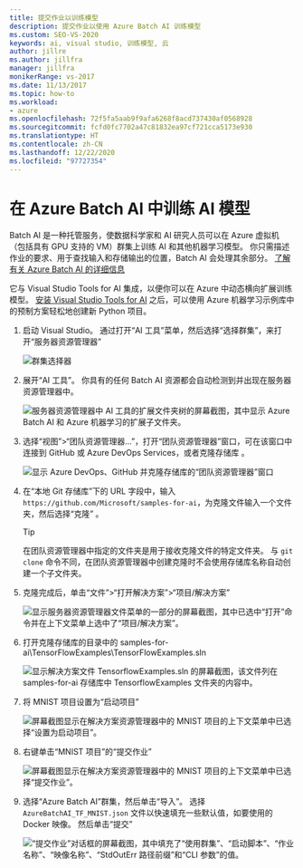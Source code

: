 ```yaml
---
title: 提交作业以训练模型
description: 提交作业以使用 Azure Batch AI 训练模型
ms.custom: SEO-VS-2020
keywords: ai, visual studio, 训练模型, 云
author: jillre
ms.author: jillfra
manager: jillfra
monikerRange: vs-2017
ms.date: 11/13/2017
ms.topic: how-to
ms.workload:
- azure
ms.openlocfilehash: 72f5fa5aab9f9afa6268f8acd737430af0568928
ms.sourcegitcommit: fcfd0fc7702a47c81832ea97cf721cca5173e930
ms.translationtype: HT
ms.contentlocale: zh-CN
ms.lasthandoff: 12/22/2020
ms.locfileid: "97727354"
---
```

# <a name="train-ai-models-in-azure-batch-ai"></a>在 Azure Batch AI 中训练 AI 模型

Batch AI 是一种托管服务，使数据科学家和 AI 研究人员可以在 Azure 虚拟机（包括具有 GPU 支持的 VM）群集上训练 AI 和其他机器学习模型。 你只需描述作业的要求、用于查找输入和存储输出的位置，Batch AI 会处理其余部分。 [了解有关 Azure Batch AI 的详细信息](/azure/batch-ai/overview)

它与 Visual Studio Tools for AI 集成，以便你可以在 Azure 中动态横向扩展训练模型。  [安装 Visual Studio Tools for AI](installation.md) 之后，可以使用 Azure 机器学习示例库中的预制方案轻松地创建新 Python 项目。

1. 启动 Visual Studio。 通过打开“AI 工具”菜单，然后选择“选择群集”，来打开“服务器资源管理器”  

    ![群集选择器](media/train-model/select-cluster.png)

2. 展开“AI 工具”。 你具有的任何 Batch AI 资源都会自动检测到并出现在服务器资源管理器中。

    ![服务器资源管理器中 AI 工具的扩展文件夹树的屏幕截图，其中显示 Azure Batch AI 和 Azure 机器学习的扩展子文件夹。](media/train-model/batchai.png)

3. 选择“视图”>“团队资源管理器...”，打开“团队资源管理器”窗口，可在该窗口中连接到 GitHub 或 Azure DevOps Services，或者克隆存储库 。

    ![显示 Azure DevOps、GitHub 并克隆存储库的“团队资源管理器”窗口](media/train-model/team-explorer-devops.png)

4. 在“本地 Git 存储库”下的 URL 字段中，输入 `https://github.com/Microsoft/samples-for-ai`，为克隆文件输入一个文件夹，然后选择“克隆” 。

    > [!Tip]
    > 在团队资源管理器中指定的文件夹是用于接收克隆文件的特定文件夹。 与 `git clone` 命令不同，在团队资源管理器中创建克隆时不会使用存储库名称自动创建一个子文件夹。

5. 克隆完成后，单击“文件”>“打开解决方案”>“项目/解决方案”

    ![显示服务器资源管理器文件菜单的一部分的屏幕截图，其中已选中“打开”命令并在上下文菜单上选中了“项目/解决方案”。](media/train-model/open-solution.png)

6. 打开克隆存储库的目录中的 samples-for-ai\TensorFlowExamples\TensorFlowExamples.sln

    ![显示解决方案文件 TensorflowExamples.sln 的屏幕截图，该文件列在 samples-for-ai 存储库中 TensorflowExamples 文件夹的内容中。](media/train-model/tensorflowexamples.png)

7. 将 MNIST 项目设置为“启动项目”

    ![屏幕截图显示在解决方案资源管理器中的 MNIST 项目的上下文菜单中已选择“设置为启动项目”。](media/train-model/mnist-startup.png)

8. 右键单击“MNIST 项目”的“提交作业” 

    ![屏幕截图显示在解决方案资源管理器中的 MNIST 项目的上下文菜单中已选择“提交作业”。](media/train-model/submit-job.png)
9. 选择“Azure Batch AI”群集，然后单击“导入”。 选择 `AzureBatchAI_TF_MNIST.json` 文件以快速填充一些默认值，如要使用的 Docker 映像。 然后单击“提交”

    ![“提交作业”对话框的屏幕截图，其中填充了“使用群集”、“启动脚本”、“作业名称”、“映像名称”、“StdOutErr 路径前缀”和“CLI 参数”的值。](media/train-model/submit-batch.png)
